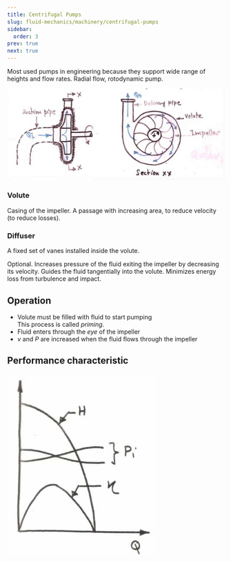 ```yaml
---
title: Centrifugal Pumps
slug: fluid-mechanics/machinery/centrifugal-pumps
sidebar:
  order: 3
prev: true
next: true
---
```


Most used pumps in engineering because they support wide range of heights and
flow rates. Radial flow, rotodynamic pump.

![Centrifugal pump](./images/centrifugal-pump.jpg)

### Volute

Casing of the impeller. A passage with increasing area, to reduce velocity (to
reduce losses).

### Diffuser

A fixed set of vanes installed inside the volute.

Optional. Increases pressure of the fluid exiting the impeller by decreasing its
velocity. Guides the fluid tangentially into the volute. Minimizes energy loss
from turbulence and impact.

## Operation

- Volute must be filled with fluid to start pumping  
  This process is called _priming_.
- Fluid enters through the _eye_ of the impeller
- $v$ and $P$ are increased when the fluid flows through the impeller

## Performance characteristic

![Performance characteristic curve of centrifugal pump](./images/centrifugal-pump-performance-characteristic.jpg)
